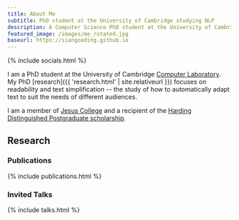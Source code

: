 ```yaml
---
title: About Me
subtitle: PhD student at the University of Cambridge studying NLP
description: A Computer Science PhD student at the University of Cambridge
featured_image: /images/me_rotated.jpg
baseurl: https://siangooding.github.io
---
```

{% include socials.html %}

I am a PhD student at the University of Cambridge <a href="https://www.cl.cam.ac.uk">Computer Laboratory</a>. My PhD [research]({{ 'research.html' | site.relativeurl }}) focuses on readability and text simplification -- the study of how to automatically adapt text to suit the needs of different audiences. 

I am a member of <a href="https://www.jesus.cam.ac.uk"> Jesus College</a> and a recipient of the <a href ="https://www.caths.cam.ac.uk/harding">Harding Distinguished Postgraduate scholarship</a>. 


## Research

### Publications

{% include publications.html %}

### Invited Talks

{% include talks.html %}



